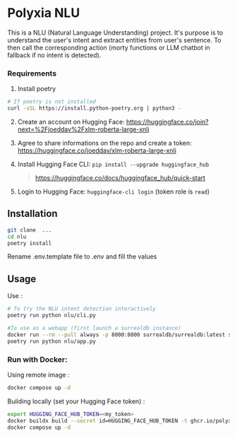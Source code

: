 # Polyxia NLU

This is a NLU (Natural Language Understanding) project. It's purpose is to understand the user's intent and extract entities from user's sentence.
To then call the corresponding action (morty functions or LLM chatbot in fallback if no intent is detected).

### Requirements

1. Install poetry

```bash
# If poetry is not installed
curl -sSL https://install.python-poetry.org | python3 -
```

2. Create an account on Hugging Face: https://huggingface.co/join?next=%2Fjoeddav%2Fxlm-roberta-large-xnli

3. Agree to share informations on the repo and create a token: https://huggingface.co/joeddav/xlm-roberta-large-xnli

4. Install Hugging Face CLI: `pip install --upgrade huggingface_hub`

   > https://huggingface.co/docs/huggingface_hub/quick-start

5. Login to Hugging Face: `huggingface-cli login` (token role is `read`)

## Installation

```bash
git clone  ...
cd nlu
poetry install
```

Rename .env.template file to .env and fill the values

## Usage

Use :

```bash
# To try the NLU intent detection interactively
poetry run python nlu/cli.py

#To use as a webapp (first launch a surrealdb instance)
docker run --rm --pull always -p 8000:8000 surrealdb/surrealdb:latest start --pass root
poetry run python nlu/app.py
```

### Run with Docker:

Using remote image :

```bash
docker compose up -d
```

Building locally (set your Hugging Face token) :

```bash
export HUGGING_FACE_HUB_TOKEN=<my_token>
docker buildx build --secret id=HUGGING_FACE_HUB_TOKEN -t ghcr.io/polyxia-org/nlu:latest .
docker compose up -d
```
